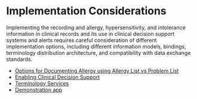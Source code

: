 # Implementation Considerations

Implementing the recording and allergy, hypersensitivity, and intolerance information in clinical records and its use in clinical decision support systems and alerts requires careful consideration of different implementation options, including different information models, bindings, terminology distribution architecture, and compatibility with data exchange standards.

* [Options for Documenting Allergy using Allergy List vs Problem List](5.1-options-for-documenting-allergy-using-allergy-list-vs-problem-list.md)
* [Enabling Clinical Decision Support](5.2-enabling-clinical-decision-support.md)
* [Terminology Services](5.3-terminology-services.md)
* [Demonstration app](5.4-demonstration-app.md)
